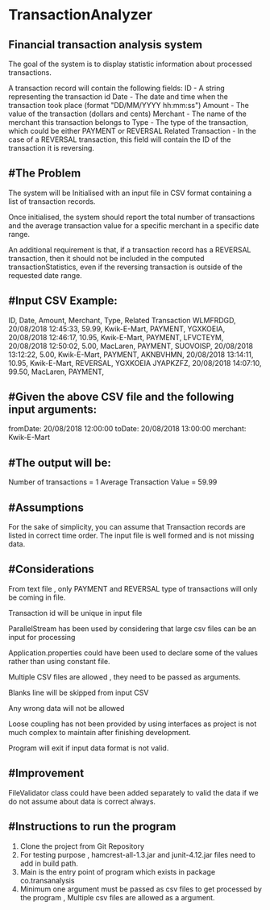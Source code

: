 # TransactionAnalyzer
Financial transaction analysis system
-------------------------------------------------------------------
The goal of the system is to display statistic information about processed transactions.

A transaction record will contain the following fields:
ID - A string representing the transaction id
Date - The date and time when the transaction took place (format "DD/MM/YYYY hh:mm:ss")
Amount - The value of the transaction (dollars and cents)
Merchant - The name of the merchant this transaction belongs to
Type - The type of the transaction, which could be either PAYMENT or REVERSAL
Related Transaction - In the case of a REVERSAL transaction, this field will contain the ID of the transaction it is reversing.

#The Problem
-----------------------------
The system will be Initialised with an input file in CSV format containing a list of transaction records.

Once initialised, the system should report the total number of transactions and the average transaction value for a specific merchant in a specific date range.

An additional requirement is that, if a transaction record has a REVERSAL transaction, then it should not be included in the computed transactionStatistics, even if the reversing transaction is outside of the requested date range.

#Input CSV Example:
-----------------------------
ID, Date, Amount, Merchant, Type, Related Transaction
WLMFRDGD, 20/08/2018 12:45:33, 59.99, Kwik-E-Mart, PAYMENT,
YGXKOEIA, 20/08/2018 12:46:17, 10.95, Kwik-E-Mart, PAYMENT,
LFVCTEYM, 20/08/2018 12:50:02, 5.00, MacLaren, PAYMENT,
SUOVOISP, 20/08/2018 13:12:22, 5.00, Kwik-E-Mart, PAYMENT,
AKNBVHMN, 20/08/2018 13:14:11, 10.95, Kwik-E-Mart, REVERSAL, YGXKOEIA
JYAPKZFZ, 20/08/2018 14:07:10, 99.50, MacLaren, PAYMENT,

#Given the above CSV file and the following input arguments:
-----------------------------
fromDate: 20/08/2018 12:00:00
toDate: 20/08/2018 13:00:00
merchant: Kwik-E-Mart

#The output will be:
-----------------------------
Number of transactions = 1
Average Transaction Value = 59.99

#Assumptions
-----------------------------
For the sake of simplicity, you can assume that Transaction records are listed in correct time order.
The input file is well formed and is not missing data.

#Considerations
-----------------------------
From text file , only PAYMENT and REVERSAL type of transactions will only be coming in file.

Transaction id will be unique in input file

ParallelStream has been used by considering that large csv files can be an input for processing

Application.properties could have been used to declare some of the values rather than using constant file.

Multiple CSV files are allowed , they need to be passed as arguments.

Blanks line will be skipped from input CSV

Any wrong data will not be allowed

Loose coupling has not been provided by using interfaces as project is not much complex to maintain after finishing development.

Program will exit if input data format is not valid.


#Improvement
-----------------------------
FileValidator class could have been added separately to valid the data if we do not assume about data is correct always.

#Instructions to run the program
-----------------------------

1) Clone the project from Git Repository
2) For testing purpose , hamcrest-all-1.3.jar and junit-4.12.jar files need to add in   build path.
3) Main is the entry point of program which exists in package co.transanalysis
4) Minimum one argument must be passed as csv files to get processed by the program , 
Multiple csv files are allowed as a argument.